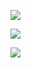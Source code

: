 



![](https://github.com/AlexanderSemenov1/Lora-E32-433T30D-TTL-1W/blob/master/Foto/Foto1.png)

![](https://github.com/AlexanderSemenov1/Lora-E32-433T30D-TTL-1W/blob/master/Foto/Foto2.png)

![](https://github.com/AlexanderSemenov1/Lora-E32-433T30D-TTL-1W/blob/master/Foto/Circuit%20diagram.jpeg)

